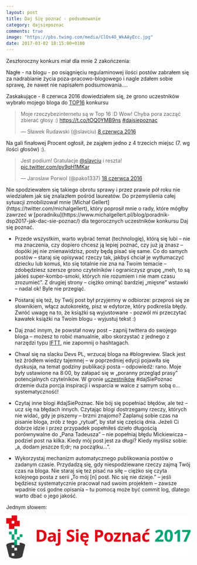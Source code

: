 ```yaml
---
layout: post
title: Daj Się poznać - podsumowanie
category: dajsiepoznac
comments: true
image: "https://pbs.twimg.com/media/ClOs4O_WkAAyEcc.jpg"
date: 2017-03-02 18:15:00+0100
---
```


Zeszłoroczny konkurs miał dla mnie 2 zakończenia:

Nagłe - na blogu - po osiągnięciu regulaminowej ilości postów zabrałem się za nadrabianie życia poza-pracowo-blogowego i nagle zdałem sobie sprawę, że nawet nie napisałem podsumowania….

Zaskakujące - 8 czerwca 2016 dowiedziałem się, że grono uczestników wybrało mojego bloga do [TOP16](http://devstyle.pl/daj-sie-poznac-2016/daj-sie-poznac-finalisci-2016/) konkursu
<div class="media">
    <blockquote class="twitter-tweet" data-lang="pl"><p lang="pl" dir="ltr">Moje rzeczybezinternetu są w Top 16 :D Wow! Chyba pora zacząć zbierać głosy :) <a href="https://t.co/tOQ0YMB9ns">https://t.co/tOQ0YMB9ns</a> <a href="https://twitter.com/hashtag/dajsiepoznac?src=hash">#dajsiepoznac</a></p>&mdash; Sławek Rudawski (@slavciu) <a href="https://twitter.com/slavciu/status/740430564038184960">8 czerwca 2016</a></blockquote>
    <script async src="//platform.twitter.com/widgets.js" charset="utf-8"></script>
</div>

Na gali finałowej Procent ogłosił, że zająłem jedno z 4 trzecich miejsc (7. wg ilości głosów) :). 

<div class="media">
    <blockquote class="twitter-tweet" data-lang="pl"><p lang="pl" dir="ltr">Jest podium! Gratulacje <a href="https://twitter.com/slavciu">@slavciu</a> i reszta! <a href="https://t.co/py9qH1MKar">pic.twitter.com/py9qH1MKar</a></p>&mdash; Jaroslaw Porwol (@pako1337) <a href="https://twitter.com/pako1337/status/744128450848505857">18 czerwca 2016</a></blockquote>
    <script async src="//platform.twitter.com/widgets.js" charset="utf-8"></script>
</div>
Nie spodziewałem się takiego obrotu sprawy i przez prawie pół roku nie wiedziałem jak się znalazłem pośród laureatów. Do przemyślenia całej sytuacji zmobilizował mnie [Michał Gellert](https://twitter.com/michalgellert), który poprosił mnie o rady, które mógłby zawrzeć w [poradniku](https://www.michalgellert.pl/blog/poradnik-dsp2017-jak-dac-sie-poznac/) dla tegorocznych uczestników konkursu Daj się poznać.

* Przede wszystkim, warto wybrać temat (technologię), którą się lubi – nie ma znaczenia, czy dopiero chcesz ją lepiej poznać, czy już ją znasz – dopóki jej nie znienawidzisz, posty będą pisać się same. 
Co do samych postów – staraj się opisywać rzeczy tak, jakbyś chciał je wytłumaczyć dziecku lub komuś, kto się totalnie nie zna na Twoim temacie – zdobędziesz szersze grono czytelników i ograniczysz grupę „meh, to są jakieś super-kombo-smoki, których nie rozumiem i nie mam czasu zrozumieć”. Z drugiej strony – ciężko ominąć bardziej „mięsne” wstawki – nadal ok! Byle nie przegiąć.

* Postaraj się też, by Twój post był przyjemny w odbiorze: przeproś się ze słownikiem, włącz autokorektę, pisz w edytorze, który podkreśla błędy. Zwróć uwagę na to, że książki są wyjustowane - pozwól mi przeczytać kawałek książki na Twoim blogu - wyjustuj tekst :)
* Daj znać innym, że powstał nowy post – zapnij twittera do swojego bloga – możesz to robić manualnie, albo skorzystać z jednego z narzędzi typu [IFTT](https://ifttt.com/), nie zapomnij o hashtagach. 

* Chwal się na slacku Devs PL, wrzucaj bloga na #blogreview. Slack jest też źródłem wiedzy tajemnej – w poprzedniej edycji pojawiła się dyskusja, na temat godziny publikacji posta – odpowiedź: rano. Moje były ustawione na 8:00, by załapać się w „poranny przegląd prasy” potencjalnych czytelników. W gronie [uczestników](http://uczestnicy.dajsiepoznac.pl/lista) #dajSiePoznac drzemie duża porcja inspiracji i wsparcia w walce z samym sobą o… systematyczność!

* Czytaj inne blogi #dajSiePoznac. Nie bój się popełniać błędów, ale też – ucz się na błędach innych. Czytając blogi dostrzegamy rzeczy, których nie widać, gdy je piszemy – brzmi znajomo? 
Zaplanuj sobie czas na pisanie bloga, zrób z tego „rytuał”, by stał się częścią dnia. Jeżeli Ci dobrze idzie i przez przypadek popełniłeś dzieło długością porównywalne do „Pana Tadeusza” – nie popełniaj błędu Mickiewicza – podziel post na kilka. Kiedy mój post jest za długi? Kiedy myślisz sobie: „a, dodam jeszcze tl;dr; na początku…”.

* Wykorzystaj mechanizm automatycznego publikowania postów o zadanym czasie. Przydadzą się, gdy niespodziewane rzeczy zajmą Twój czas na bloga. Nie staraj się też pisać na siłę – ciężko się czyta kolejnego posta z serii „To mój [n] post. Nic się nie dzieje.” – jeśli będziesz systematycznie pracował nad swoim projektem – zawsze wpadnie coś godne opisania – tu pomocą może być commit log, dlatego warto dbać o jego jakość.

Jednym słowem:

<img class="postImage" src="/public/dsp2017-1.png" />
